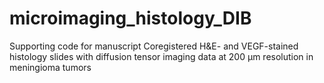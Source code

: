 # microimaging_histology_DIB
Supporting code for manuscript Coregistered H&amp;E- and VEGF-stained histology slides with diffusion tensor imaging data at 200 μm resolution in meningioma tumors
